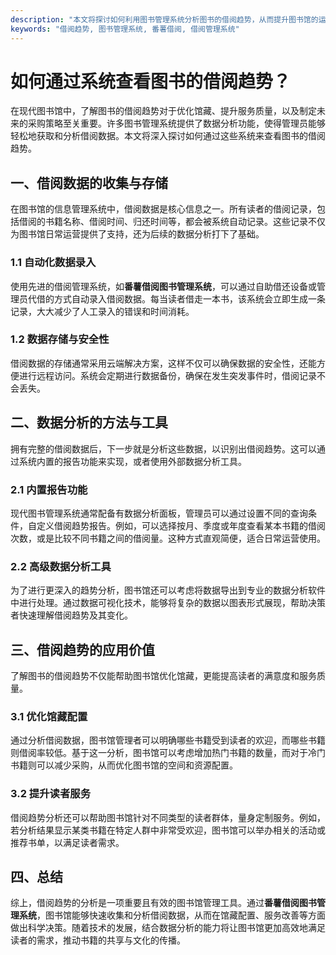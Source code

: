 ```yaml
---
description: "本文将探讨如何利用图书管理系统分析图书的借阅趋势，从而提升图书馆的运营效率。"
keywords: "借阅趋势, 图书管理系统, 番薯借阅, 借阅管理系统"
---
```

# 如何通过系统查看图书的借阅趋势？

在现代图书馆中，了解图书的借阅趋势对于优化馆藏、提升服务质量，以及制定未来的采购策略至关重要。许多图书管理系统提供了数据分析功能，使得管理员能够轻松地获取和分析借阅数据。本文将深入探讨如何通过这些系统来查看图书的借阅趋势。

## 一、借阅数据的收集与存储

在图书馆的信息管理系统中，借阅数据是核心信息之一。所有读者的借阅记录，包括借阅的书籍名称、借阅时间、归还时间等，都会被系统自动记录。这些记录不仅为图书馆日常运营提供了支持，还为后续的数据分析打下了基础。

### 1.1 自动化数据录入

使用先进的借阅管理系统，如**番薯借阅图书管理系统**，可以通过自助借还设备或管理员代借的方式自动录入借阅数据。每当读者借走一本书，该系统会立即生成一条记录，大大减少了人工录入的错误和时间消耗。

### 1.2 数据存储与安全性

借阅数据的存储通常采用云端解决方案，这样不仅可以确保数据的安全性，还能方便进行远程访问。系统会定期进行数据备份，确保在发生突发事件时，借阅记录不会丢失。

## 二、数据分析的方法与工具

拥有完整的借阅数据后，下一步就是分析这些数据，以识别出借阅趋势。这可以通过系统内置的报告功能来实现，或者使用外部数据分析工具。

### 2.1 内置报告功能

现代图书管理系统通常配备有数据分析面板，管理员可以通过设置不同的查询条件，自定义借阅趋势报告。例如，可以选择按月、季度或年度查看某本书籍的借阅次数，或是比较不同书籍之间的借阅量。这种方式直观简便，适合日常运营使用。

### 2.2 高级数据分析工具

为了进行更深入的趋势分析，图书馆还可以考虑将数据导出到专业的数据分析软件中进行处理。通过数据可视化技术，能够将复杂的数据以图表形式展现，帮助决策者快速理解借阅趋势及其变化。

## 三、借阅趋势的应用价值

了解图书的借阅趋势不仅能帮助图书馆优化馆藏，更能提高读者的满意度和服务质量。

### 3.1 优化馆藏配置

通过分析借阅数据，图书馆管理者可以明确哪些书籍受到读者的欢迎，而哪些书籍则借阅率较低。基于这一分析，图书馆可以考虑增加热门书籍的数量，而对于冷门书籍则可以减少采购，从而优化图书馆的空间和资源配置。

### 3.2 提升读者服务

借阅趋势分析还可以帮助图书馆针对不同类型的读者群体，量身定制服务。例如，若分析结果显示某类书籍在特定人群中非常受欢迎，图书馆可以举办相关的活动或推荐书单，以满足读者需求。

## 四、总结

综上，借阅趋势的分析是一项重要且有效的图书馆管理工具。通过**番薯借阅图书管理系统**，图书馆能够快速收集和分析借阅数据，从而在馆藏配置、服务改善等方面做出科学决策。随着技术的发展，结合数据分析的能力将让图书馆更加高效地满足读者的需求，推动书籍的共享与文化的传播。
